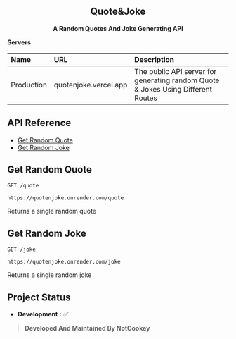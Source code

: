 <h2 align="center">Quote&Joke</h2>
<p align="center"><b>A Random Quotes And Joke Generating API</b></p>

**Servers**

| Name       | URL                 | Description                                                                                                                                                                                                        |
| :--------- | :------------------ | :----------------------------------------------------------------------------------------------------------------------------------------------------------------------------------------------------------------- |
| Production | quotenjoke.vercel.app     | The public API server for generating random Quote & Jokes Using Different Routes                                                                                                                                                                                            |
## API Reference <!-- omit in toc -->

- [Get Random Quote](#get-random-quote)
- [Get Random Joke](#get-random-joke)

## Get Random Quote

```HTTP
GET /quote
```
```
https://quotenjoke.onrender.com/quote
```

Returns a single random quote

## Get Random Joke

```HTTP
GET /joke
```
```
https://quotenjoke.onrender.com/joke
```

Returns a single random joke

## Project Status

- **Development** **:** ✅

> **Developed And Maintained By NotCookey**
